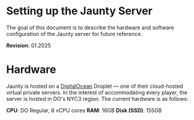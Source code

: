 # Setting up the Jaunty Server

The goal of this document is to describe the hardware and software configuration of the Jaunty server for future reference.

**Revision**: 01.2025

# Hardware

Jaunty is hosted on a [DigitalOcean](https://digitalocean.com) Droplet &mdash; one of their cloud-hosted virtual private servers. In the interest of accommodating every player, the server is hosted in DO's NYC3 region. The current hardware is as follows:

**CPU**: DO Regular, 8 vCPU cores
**RAM**: 16GB
**Disk (SSD)**: 155GB


